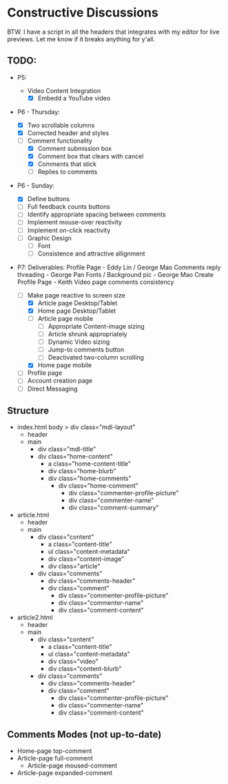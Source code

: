 # Constructive Discussions
BTW. I have a script in all the headers that integrates with my editor for live previews. Let me know if it breaks anything for y'all.

## TODO:
* P5:
    * Video Content Integration
        * [x] Embedd a YouTube video
* P6 - Thursday:
    * [x] Two scrollable columns
    * [x] Corrected header and styles
    * [ ] Comment functionality
        * [x] Comment submission box
        * [x] Comment box that clears with cancel
        * [x] Comments that stick
        * [ ] Replies to comments
* P6 - Sunday:
    * [x] Define buttons
    * [ ] Full feedback counts buttons
    * [ ] Identify appropriate spacing between comments
    * [ ] Implement mouse-over reactivity
    * [ ] Implement on-click reactivity
    * [ ] Graphic Design
        * [ ] Font
        * [ ] Consistence and attractive allignment
* P7:
    Deliverables:
        Profile Page - Eddy Lin / George Mao
        Comments reply threading - George Pan
        Fonts / Background pic - George Mao
        Create Profile Page - Keith
        Video page comments consistency 



    * [ ] Make page reactive to screen size
        * [x] Article page Desktop/Tablet
        * [x] Home page Desktop/Tablet
        * [ ] Article page mobile
            * [ ] Appropriate Content-image sizing
            * [ ] Article shrunk appropriately
            * [ ] Dynamic Video sizing
            * [ ] Jump-to comments button
            * [ ] Deactivated two-column scrolling
        * [x] Home page mobile
    * [ ] Profile page
    * [ ] Account creation page
    * [ ] Direct Messaging

## Structure
* index.html body > div class="mdl-layout"
    * header
    * main
        * div class="mdl-title"
        * div class="home-content"
            * a class="home-content-title"
            * div class="home-blurb"
            * div class="home-comments"
                * div class="home-comment"
                    * div class="commenter-profile-picture"
                    * div class="commenter-name"
                    * div class="comment-summary"
* article.html
    * header
    * main
        * div class="content"
            * a class="content-title"
            * ul class="content-metadata"
            * div class="content-image"
            * div class="article"
        * div class="comments"
            * div class="comments-header"
            * div class="comment"
                * div class="commenter-profile-picture"
                * div class="commenter-name"
                * div class="comment-content"
* article2.html
    * header
    * main
        * div class="content"
            * a class="content-title"
            * ul class="content-metadata"
            * div class="video"
            * div class="content-blurb"
        * div class="comments"
            * div class="comments-header"
            * div class="comment"
                * div class="commenter-profile-picture"
                * div class="commenter-name"
                * div class="comment-content"

## Comments Modes (not up-to-date)
* Home-page top-comment
* Article-page full-comment
    * Article-page moused-comment
* Article-page expanded-comment
